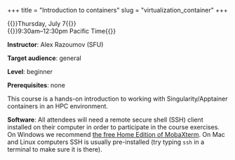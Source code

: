 +++
title = "Introduction to containers"
slug = "virtualization_container"
+++

{{<cor>}}Thursday, July 7{{</cor>}}\
{{<cgr>}}9:30am–12:30pm Pacific Time{{</cgr>}}

**Instructor**: Alex Razoumov (SFU)

**Target audience**: general

**Level**: beginner

**Prerequisites**: none
<!-- [Introduction to Compute Canada cloud](../cloud_cloud) course -->

This course is a hands-on introduction to working with Singularity/Apptainer containers in an HPC environment.

<!-- We will be running Docker inside virtual machines (VMs) in Compute Canada cloud, so you must be familiar -->
<!-- with setting up a blank Ubuntu server in a cloud VM before attending this course. -->

**Software**: All attendees will need a remote secure shell (SSH) client installed on their computer in
order to participate in the course exercises. On Windows we recommend
[the free Home Edition of MobaXterm](https://mobaxterm.mobatek.net/download.html). On Mac and Linux
computers SSH is usually pre-installed (try typing `ssh` in a terminal to make sure it is there).

<!-- Materials to download: -->
<!-- * [PDF slides](../../slides/docker.pdf) -->
<!-- * [raw text document](/other/dockerCommands.txt) with all commands -->
<!-- * Gnuplot [example script](/other/pm3d_lighting.2.gnu) -->

<!-- {{<cor>}}Zoom{{</cor>}} {{<s>}} {{<cgr>}}9:00am-12:00pm Pacific{{</cgr>}} \ -->
<!-- {{<nolinktitle>}}Live session in 30-40 min presentation blocks{{</nolinktitle>}} -->

<!-- <\!-- last year https://wgschool.netlify.app/docker -\-> -->

<!-- ## Exercises -->
<!-- #### Exercise 1: Hello Docker! -->

<!-- {{< yt ikuqAPT3F44 63 >}} -->

<!-- In this exercise we will install docker on our VM and run the test Hello World docker. Before continuing with this -->
<!-- exercise please be sure you have an Ubuntu (or CentOS) VM set up that you are able to log into. For details on setting -->
<!-- up a VM with your guest account, check [these PDF slides](../../slides/cloud.pdf) from last week's CC Cloud course or -->
<!-- the videos [therein](../cloud_cloud). -->

<!-- Once you are logged into your VM, and you are using Ubuntu, please follow along with the video and execute the following -->
<!-- commands (one command at a time!): -->

<!-- ``` -->
<!-- sudo apt-get update -->
<!-- sudo apt-get install apt-transport-https ca-certificates curl gnupg-agent software-properties-common -->
<!-- curl -fsSL https://download.docker.com/linux/ubuntu/gpg | sudo apt-key add - -->
<!-- sudo add-apt-repository "deb [arch=amd64] https://download.docker.com/linux/ubuntu $(lsb_release -cs) stable" -->
<!-- sudo apt-get update -->
<!-- sudo apt-get install docker-ce docker-ce-cli containerd.io -->
<!-- sudo docker run hello-world -->
<!-- ``` -->

<!-- If you are working with a CentOS VM (following yesterday's cloud course), then the commands for this -->
<!-- exercise are: -->

<!-- ``` -->
<!-- sudo yum install -y yum-utils -->
<!-- sudo yum-config-manager --add-repo https://download.docker.com/linux/centos/docker-ce.repo -->
<!-- sudo yum install wget docker-ce docker-ce-cli containerd.io  -->
<!-- sudo systemctl start docker -->
<!-- sudo docker run hello-world -->
<!-- ``` -->

<!-- #### Exercise 2: Setting up a CentOS Docker Container -->

<!-- {{< yt LZ39p1sMsmg 63 >}} -->

<!-- In this exercise we will use Docker to download and run a copy of CentOS on our Ubuntu VM. To follow -->
<!-- along with the exercise video, please use the following list of commands (one command at a time!): -->

<!-- ``` -->
<!-- sudo docker images -->
<!-- sudo docker search centos -->
<!-- sudo docker pull centos -->
<!-- sudo docker run -it --name First_Centos centos -->
<!-- cat /etc/redhat-release -->
<!-- ``` -->

<!-- #### Exercise 3: Working within a Docker Container and Host Connections -->

<!-- {{< yt GWyRoSq0j_U 63 >}} -->

<!-- In this exercise we will be using Docker to create a container for running gnuplot. To pass the output -->
<!-- files from gnuplot back to our host system we will set up a mount volume attached to a folder in the -->
<!-- host. To follow along with the exercise video please use the following list of commands (one command at a -->
<!-- time!): -->

<!-- ``` -->
<!-- mkdir ~/input -->
<!-- sudo docker run -it --name gnuPlotExample -v ~/input:/workdir centos -->
<!-- yum install gnuplot wget -->
<!-- cd /workdir -->
<!-- wget https://wgtm21.netlify.app/other/pm3d_lighting.2.gnu -->
<!-- gnuplot /workdir/pm3d_lighting.2.gnu -->
<!-- exit -->
<!-- ``` -->

<!-- Once complete with the commands, use MobaXTerm’s file browser to locate `pm3d_lighting.2.png` within the -->
<!-- inputs folder to view the output of gnuplot. -->

<!-- #### Exercise 4: Building Docker Images for Portability -->

<!-- {{< yt 2Ez0w42qGwE 63 >}} -->

<!-- In this exercise we will use a Dockerfile to create a CentOS image with gnuplot already installed and -->
<!-- ready to execute on a mounted volume. We will then repeat the results of Exercise 3 with this new image -->
<!-- without using an interactive shell. Finally we will save and reimport a copy of the image we created to -->
<!-- demonstrate the ability to port Docker images to other systems. To follow along with the exercise video, -->
<!-- please use the following command: -->

<!-- ``` -->
<!-- nano Dockerfile -->
<!-- ``` -->

<!-- and then type the following into the file `Dockerfile`: -->

<!-- ``` -->
<!-- #CentOS GNUPlot -->
<!-- FROM centos -->
<!-- VOLUME /workdir -->
<!-- WORKDIR /workdir -->
<!-- RUN yum install gnuplot -y -->
<!-- ENTRYPOINT ["gnuplot"] -->
<!-- ``` -->

<!-- and save it, and then again in the shell (one command at a time!): -->

<!-- ``` -->
<!-- sudo docker build -t gnuplot_centos . -->
<!-- rm ~/input/pm3d_lighting.2.png -->
<!-- sudo docker run --name DockerGNUPlot -v ~/input:/workdir gnuplot_centos pm3d_lighting.2.gnu -->
<!-- ls ~/input -->
<!-- sudo docker image save -o gnuplotCentosDemo.tar gnuplot_centos -->
<!-- sudo docker image import gnuplotCentosDemo.tar importedgnuplot -->
<!-- sudo docker image list -->
<!-- ``` -->
